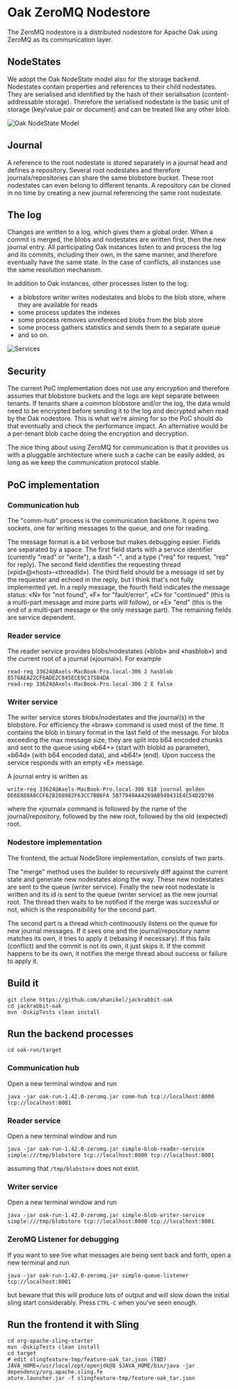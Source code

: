 # Oak ZeroMQ Nodestore

The ZeroMQ nodestore is a distributed nodestore for Apache Oak using ZeroMQ as its communication layer.

## NodeStates
We adopt the Oak NodeState model also for the storage backend. Nodestates contain properties and references to their child nodestates. They are serialised and identified by the hash of their serialisation (content-addressable storage). Therefore the serialised nodestate is the basic unit of storage (key/value pair or document) and can be treated like any other blob.

![Oak NodeState Model](assets/nodestates.svg)

## Journal
A reference to the root nodestate is stored separately in a journal head and defines a repository. Several root nodestates and therefore journals/repositories can share the same blobstore bucket. These root nodestates can even belong to different tenants. A repository can be cloned in no time by creating a new journal referencing the same root nodestate.

## The log
Changes are written to a log, which gives them a global order. When a commit is merged, the blobs and nodestates are written first, then the new journal entry. All participating Oak instances listen to and process the log and its commits, including their own, in the same manner, and therefore eventually have the same state. In the case of conflicts, all instances use the same resolution mechanism.

In addition to Oak instances, other processes listen to the log:
- a blobstore writer writes nodestates and blobs to the blob store, where they are available for reads
- some process updates the indexes
- some process removes unreferenced blobs from the blob store
- some process gathers statistics and sends them to a separate queue
- and so on.

![Services](assets/services.svg)

## Security
The current PoC implementation does not use any encryption and therefore assumes that blobstore buckets and the logs are kept separate between tenants. If tenants share a common blobstore and/or the log, the data would need to be encrypted before sending it to the log and decrypted when read by the Oak nodestore. This is what we're aiming for so the PoC should do that eventually and check the performance impact. An alternative would be a per-tenant blob cache doing the encryption and decryption.

The nice thing about using ZeroMQ for communication is that it provides us with a pluggable architecture where such a cache can be easily added, as long as we keep the communication protocol stable.

## PoC implementation
### Communication hub
The "comm-hub" process is the communication backbone. It opens two sockets, one for writing messages to the queue, and one for reading.

The message format is a bit verbose but makes debugging easier. Fields are separated by a space. The first field starts with a service identifier (currently "read" or "write"), a dash "-", and a type ("req" for request, "rep" for reply). The second field identifies the requesting thread («pid»@«host»-«threadId»). The third field should be a message id set by the requester and echoed in the reply, but I think that's not fully implemented yet. In a reply message, the fourth field indicates the message status: «N» for "not found", «F» for "fault/error", «C» for "continued" (this is a multi-part message and more parts will follow), or «E» "end" (this is the end of a multi-part message or the only message part). The remaining fields are service dependent.

### Reader service
The reader service provides blobs/nodestates («blob» and «hasblob») and the current root of a journal («journal»). For example
```
read-req 33624@Axels-MacBook-Pro.local-306 2 hasblob 8578AEA22CF6ADE2C845ECE9C375B4DA
read-rep 33624@Axels-MacBook-Pro.local-306 2 E false
```

### Writer service
The writer service stores blobs/nodestates and the journal(s) in the blobstore. For efficiency the «braw» command is used most of the time. It contains the blob in binary format in the last field of the message. For blobs exceeding the max message size, they are split into b64 encoded chunks and sent to the queue using «b64+» (start with blobId as parameter), «b64d» (with b64 encoded data), and «b64!» (end). Upon success the service responds with an empty «E» message.

A journal entry is written as
```
write-req 33624@Axels-MacBook-Pro.local-306 618 journal golden DE6E888A0CCF62B208982F63CC7BB6FA 5B77940AA4269AB940431E4C54D2D786
```
where the «journal» command is followed by the name of the journal/repository, followed by the new root, followed by the old (expected) root.

### Nodestore implementation
The frontend, the actual NodeStore implementation, consists of two parts.

The "merge" method uses the builder to recursively diff against the current state and generate new nodestates along the way. These new nodestates are sent to the queue (writer service). Finally the new root nodestate is written and its id is sent to the queue (writer service) as the new journal root. The thread then waits to be notified if the merge was successful or not, which is the responsibility for the second part.

The second part is a thread which continuously listens on the queue for new journal messages. If it sees one and the journal/repository name matches its own, it tries to apply it (rebasing if necessary). If this fails (conflict) and the commit is not its own, it just skips it. If the commit happens to be its own, it notifies the merge thread about success or failure to apply it.

## Build it

```shell
git clone https://github.com/ahanikel/jackrabbit-oak
cd jackrabbit-oak
mvn -DskipTests clean install
```
## Run the backend processes
```shell
cd oak-run/target
```
### Communication hub
Open a new terminal window and run
```shell
java -jar oak-run-1.42.0-zeromq.jar comm-hub tcp://localhost:8000 tcp://localhost:8001
```
### Reader service
Open a new terminal window and run
```shell
java -jar oak-run-1.42.0-zeromq.jar simple-blob-reader-service simple:///tmp/blobstore tcp://localhost:8000 tcp://localhost:8001
```
assuming that `/tmp/blobstore` does not exist.
### Writer service
Open a new terminal window and run
```shell
java -jar oak-run-1.42.0-zeromq.jar simple-blob-writer-service simple:///tmp/blobstore tcp://localhost:8000 tcp://localhost:8001
```
### ZeroMQ Listener for debugging
If you want to see live what messages are being sent back and forth, open a new terminal and run
```shell
java -jar oak-run-1.42.0-zeromq.jar simple-queue-listener tcp://localhost:8001
```
but beware that this will produce lots of output and will slow down the initial sling start
considerably. Press `CTRL-C` when you've seen enough.
## Run the frontend it with Sling
```shell
cd org-apache-sling-starter
mvn -DskipTests clean install
cd target
# edit slingfeature-tmp/feature-oak_tar.json (TBD)
JAVA_HOME=/usr/local/opt/openjdk@8 $JAVA_HOME/bin/java -jar dependency/org.apache.sling.fe
ature.launcher.jar -f slingfeature-tmp/feature-oak_tar.json
```
